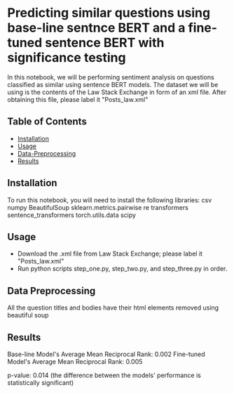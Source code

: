 # Predicting similar questions using base-line sentnce BERT and a fine-tuned sentence BERT with significance testing

In this notebook, we will be performing sentiment analysis on questions classified as similar using sentence BERT models. The dataset we will be using is the contents of the Law Stack Exchange in form of an xml file. After obtaining this file, please label it "Posts_law.xml"


## Table of Contents

- [Installation](#Installation)
- [Usage](#Usage)
- [Data-Preprocessing](#Data-Preprocessing)
- [Results](#Results)


## Installation

To run this notebook, you will need to install the following libraries:
  csv
  numpy
  BeautifulSoup
  sklearn.metrics.pairwise
  re
  transformers
  sentence_transformers
  torch.utils.data
  scipy

    
## Usage

- Download the .xml file from Law Stack Exchange; please label it "Posts_law.xml"
- Run python scripts step_one.py, step_two.py, and step_three.py in order.


## Data Preprocessing

All the question titles and bodies have their html elements removed using beautiful soup


## Results

Base-line Model's Average Mean Reciprocal Rank: 0.002
Fine-tuned Model's Average Mean Reciprocal Rank: 0.005

p-value: 0.014 (the difference between the models' performance is statistically significant)






